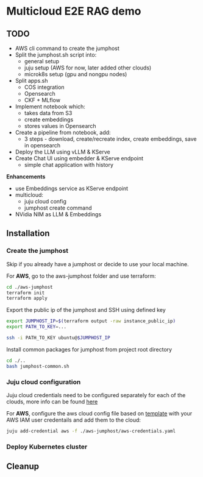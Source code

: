 # Multicloud E2E RAG demo

## TODO
- AWS cli command to create the jumphost
- Split the jumphost.sh script into:
    - general setup
    - juju setup (AWS for now, later added other clouds)
    - microk8s setup (gpu and nongpu nodes)
- Split apps.sh
    - COS integration
    - Opensearch
    - CKF + MLflow
- Implement notebook which:
    - takes data from S3 
    - create embeddings 
    - stores values in Opensearch 
- Create a pipeline from notebook, add:
    - 3 steps - download, create/recreate index, create embeddings, save in opensearch
- Deploy the LLM using vLLM & KServe
- Create Chat UI using embedder & KServe endpoint
    - simple chat application with history

**Enhancements**
- use Embeddings service as KServe endpoint
- multicloud:
    - juju cloud config
    - jumphost create command
- NVidia NIM as LLM & Embeddings

## Installation

### Create the jumphost

Skip if you already have a jumphost or decide to use your local machine.

For **AWS**, go to the aws-jumphost folder and use terraform:

```bash
cd ./aws-jumphost
terraform init
terraform apply
```

Export the public ip of the jumphost and SSH using defined key

```bash
export JUMPHOST_IP=$(terraform output -raw instance_public_ip)
export PATH_TO_KEY=...

ssh -i PATH_TO_KEY ubuntu@$JUMPHOST_IP
```

Install common packages for jumphost from project root directory

```bash
cd ./..
bash jumphost-common.sh
```

### Juju cloud configuration

Juju cloud credentials need to be configured separately for each of the clouds, more info can be found [here](https://juju.is/docs/juju/juju-add-credential)

For **AWS**, configure the aws cloud config file based on [template](`./aws-jumphost/aws-credentials.tmp`) with your AWS IAM user credentails and add them to the cloud:

```bash
juju add-credential aws -f ./aws-jumphost/aws-credentials.yaml
```

### Deploy Kubernetes cluster








## Cleanup
